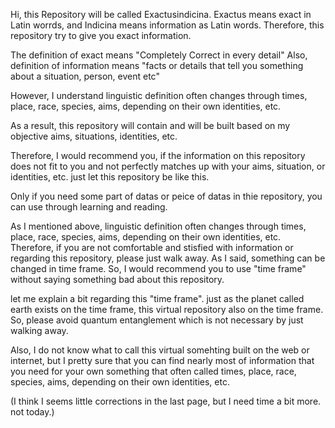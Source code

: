 Hi, this Repository will be called Exactusindicina.
Exactus means exact in Latin worrds, and Indicina means information as Latin words.
Therefore, this repository try to give you exact information.

The definition of exact means "Completely Correct in every detail"
Also, definition of information means "facts or details that tell you something about a situation, person, event etc"

However, I understand linguistic definition often changes through times, place, race, species, aims, depending on their own identities, etc.

As a result, this repository will contain and will be built based on my objective aims, situations, identities, etc. 

Therefore, I would recommend you, if the information on this repository does not fit to you and not perfectly matches up with your aims, situation, or identities, etc. just let this repository be like this.

Only if you need some part of datas or peice of datas in thie repository, you can use through learning and reading. 

As I mentioned above, linguistic definition often changes through times, place, race, species, aims, depending on their own identities, etc.
Therefore, if you are not comfortable and stisfied with information or regarding this repository, please just walk away. 
As I said, something can be changed in time frame. So, I would recommend you to use "time frame" without saying something bad about this repository. 

let me explain a bit regarding this "time frame".
just as the planet called earth exists on the time frame, this virtual repository also on the time frame.
So, please avoid quantum entanglement which is not necessary by just walking away. 

Also, I do not know what to call this virtual somehting built on the web or internet, but I pretty sure that you can find nearly most of information that you need for your own something that often called times, place, race, species, aims, depending on their own identities, etc. 

(I think I seems little corrections in the last page, but I need time a bit more. not today.)
